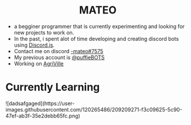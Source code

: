 # <h1 align="center">MATEO</h1>

- a begginer programmer that is currently experimenting and looking for new projects to work on.
- In the past, i spent alot of time developing and creating discord bots using [Discord.js](https://github.com/discordjs/discord.js/).
- Contact me on discord [-mateo#7575](https://discordapp.com/users/554382531408166934)
- My previous account is [@puffieBOTS](https://github.com/puffieBOTS)
- Working on [AgriVille](https://github.com/Agriville)
# Currently Learning

<p align="left">
 ![dadsafgaged](https://user-images.githubusercontent.com/120265486/209209271-f3c09625-5c90-47ef-ab3f-35e2debb65fc.png)

</p>




